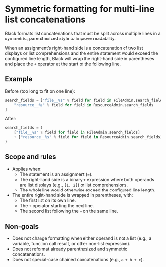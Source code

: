 # Symmetric formatting for multi-line list concatenations

Black formats list concatenations that must be split across multiple lines in a
symmetric, parenthesized style to improve readability.

When an assignment’s right-hand side is a concatenation of two list displays or
list comprehensions and the entire statement would exceed the configured line
length, Black will wrap the right-hand side in parentheses and place the `+`
operator at the start of the following line.

## Example

Before (too long to fit on one line):

```python
search_fields = ["file__%s" % field for field in FileAdmin.search_fields] + [
    "resource__%s" % field for field in ResourceAdmin.search_fields
]
```

After:

```python
search_fields = (
    ["file__%s" % field for field in FileAdmin.search_fields]
    + ["resource__%s" % field for field in ResourceAdmin.search_fields]
)
```

## Scope and rules

- Applies when:
  - The statement is an assignment (`=`).
  - The right-hand side is a binary `+` expression where both operands are list
    displays (e.g., `[1, 2]`) or list comprehensions.
  - The whole line would otherwise exceed the configured line length.
- The entire right-hand side is wrapped in parentheses, with:
  - The first list on its own line.
  - The `+` operator starting the next line.
  - The second list following the `+` on the same line.

## Non-goals

- Does not change formatting when either operand is not a list (e.g., a variable,
  function call result, or other non-list expression).
- Does not reformat already parenthesized and symmetric concatenations.
- Does not special-case chained concatenations (e.g., `a + b + c`).
